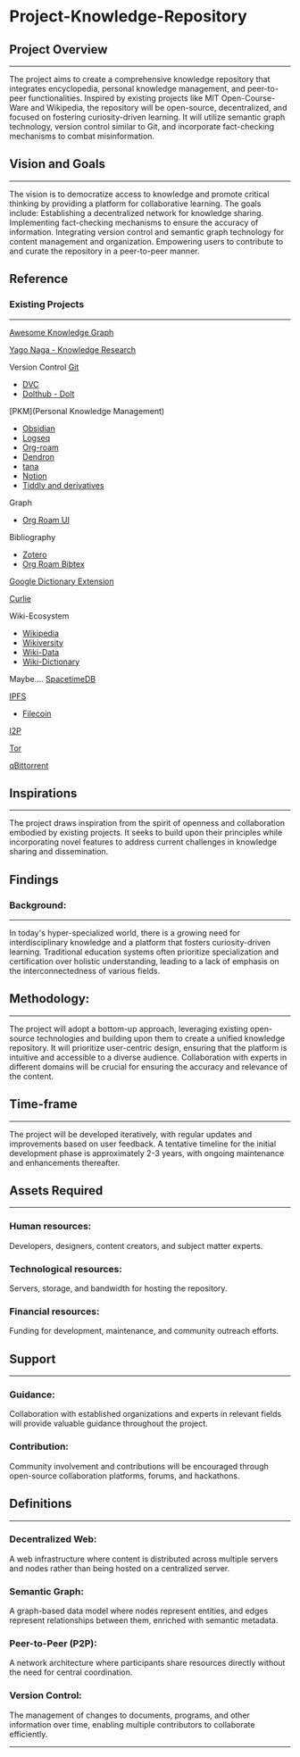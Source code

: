 # Project-Knowledge-Repository

## Project Overview
---
The project aims to create a comprehensive knowledge repository that integrates encyclopedia, personal knowledge management, and peer-to-peer functionalities.
Inspired by existing projects like MIT Open-Course-Ware and Wikipedia, 
the repository will be open-source, decentralized, and focused on fostering curiosity-driven learning.
It will utilize semantic graph technology, version control similar to Git, and incorporate fact-checking mechanisms to combat misinformation.


## Vision and Goals
---
The vision is to democratize access to knowledge and promote critical thinking by providing a platform for collaborative learning. 
The goals include:
Establishing a decentralized network for knowledge sharing.
Implementing fact-checking mechanisms to ensure the accuracy of information.
Integrating version control and semantic graph technology for content management and organization.
Empowering users to contribute to and curate the repository in a peer-to-peer manner.


## Reference
### Existing Projects
---
[Awesome Knowledge Graph](https://github.com/totogo/awesome-knowledge-graph?tab=readme-ov-file)

[Yago Naga - Knowledge Research](https://www.mpi-inf.mpg.de/departments/databases-and-information-systems/research/yago-naga/)

Version Control
[Git](https://git-scm.com/)
- [DVC](https://github.com/iterative/dvc)
- [Dolthub - Dolt](https://github.com/dolthub/dolt)

[PKM](Personal Knowledge Management)
- [Obsidian](https://obsidian.md/)
- [Logseq](https://logseq.com/)
- [Org-roam](https://www.orgroam.com/)
- [Dendron](https://www.dendron.so/)
- [tana](https://tana.inc/)
- [Notion](https://www.notion.so/)
- [Tiddly and derivatives](https://tiddlywiki.com/)

Graph
- [Org Roam UI](https://github.com/org-roam/org-roam-ui)

Bibliography
- [Zotero](https://www.zotero.org/)
- [Org Roam Bibtex](https://github.com/org-roam/org-roam-bibtex)

[Google Dictionary Extension](https://chromewebstore.google.com/detail/google-dictionary-by-goog/mgijmajocgfcbeboacabfgobmjgjcoja)

[Curlie](https://curlie.org/)

Wiki-Ecosystem
- [Wikipedia](https://www.wikipedia.org/)
- [Wikiversity](https://en.wikiversity.org/wiki/Wikiversity:Main_Page)
- [Wiki-Data](https://www.wikidata.org/wiki/Wikidata:Main_Page)
- [Wiki-Dictionary](https://www.wiktionary.org/)

Maybe....
[SpacetimeDB](https://github.com/ClockworkLabs/SpacetimeDB)

[IPFS](https://github.com/ipfs/ipfs)
- [Filecoin](https://filecoin.io/)
 
[I2P](https://geti2p.net/en/)

[Tor](https://en.wikipedia.org/wiki/Tor_(network))

 [qBittorrent](https://github.com/qbittorrent/qBittorrent)

 
## Inspirations
---
The project draws inspiration from the spirit of openness and collaboration embodied by existing projects. 
It seeks to build upon their principles while incorporating novel features to address current challenges in knowledge sharing and dissemination.


## Findings
### Background: 
---
In today's hyper-specialized world, there is a growing need for interdisciplinary knowledge and a platform that fosters curiosity-driven learning. 
Traditional education systems often prioritize specialization and certification over holistic understanding, leading to a lack of emphasis on the interconnectedness of various fields.


## Methodology: 
---
The project will adopt a bottom-up approach, leveraging existing open-source technologies and building upon them to create a unified knowledge repository. It will prioritize user-centric design, ensuring that the platform is intuitive and accessible to a diverse audience. Collaboration with experts in different domains will be crucial for ensuring the accuracy and relevance of the content.


## Time-frame
---
The project will be developed iteratively, with regular updates and improvements based on user feedback. A tentative timeline for the initial development phase is approximately 2-3 years, with ongoing maintenance and enhancements thereafter.


## Assets Required
---
### Human resources: 
Developers, designers, content creators, and subject matter experts.

### Technological resources: 
Servers, storage, and bandwidth for hosting the repository.

### Financial resources: 
Funding for development, maintenance, and community outreach efforts.


## Support
---
### Guidance: 
Collaboration with established organizations and experts in relevant fields will provide valuable guidance throughout the project.

### Contribution: 
Community involvement and contributions will be encouraged through open-source collaboration platforms, forums, and hackathons.


## Definitions
---
### Decentralized Web:
A web infrastructure where content is distributed across multiple servers and nodes rather than being hosted on a centralized server.

### Semantic Graph:  
A graph-based data model where nodes represent entities, and edges represent relationships between them, enriched with semantic metadata.

### Peer-to-Peer (P2P):  
A network architecture where participants share resources directly without the need for central coordination.

### Version Control:  
The management of changes to documents, programs, and other information over time, enabling multiple contributors to collaborate efficiently.

---
